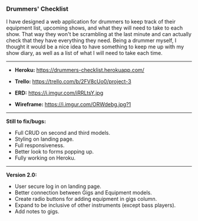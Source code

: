 ### Drummers' Checklist

I have designed a web application for drummers to keep track of their equipment list, upcoming shows, and what they will need to take to each show. That way they won't be scrambling at the last minute and can actually check that they have everything they need. Being a drummer myself, I thought it would be a nice idea to have something to keep me up with my show diary, as well as a list of what I will need to take each time.

---

* __Heroku:__ https://drummers-checklist.herokuapp.com/

* __Trello:__ https://trello.com/b/2FV8cUo0/project-3

* __ERD:__ https://i.imgur.com/iRRLtsY.jpg

* __Wireframe:__ https://i.imgur.com/ORWdebg.jpg?1

---

__Still to fix/bugs:__
- Full CRUD on second and third models. 
- Styling on landing page.
- Full responsiveness.
- Better look to forms popping up.
- Fully working on Heroku.

---

__Version 2.0:__
- User secure log in on landing page.
- Better connection between Gigs and Equipment models.
- Create radio buttons for adding equipment in gigs column.
- Expand to be inclusive of other instruments (except bass players).
- Add notes to gigs.
